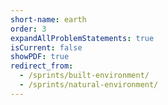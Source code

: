 ```yaml
---
short-name: earth
order: 3
expandAllProblemStatements: true
isCurrent: false
showPDF: true
redirect_from:
  - /sprints/built-environment/
  - /sprints/natural-environment/
---
```

